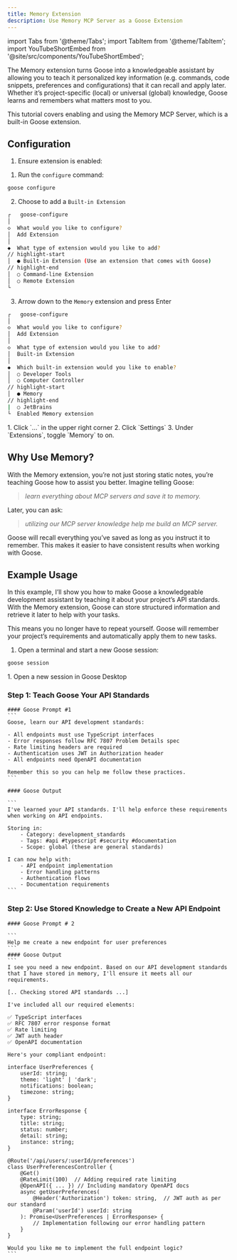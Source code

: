 ```yaml
---
title: Memory Extension
description: Use Memory MCP Server as a Goose Extension
---
```


import Tabs from '@theme/Tabs';
import TabItem from '@theme/TabItem';
import YouTubeShortEmbed from '@site/src/components/YouTubeShortEmbed';


The Memory extension turns Goose into a knowledgeable assistant by allowing you to teach it personalized key information (e.g. commands, code snippets, preferences and configurations) that it can recall and apply later. Whether it’s project-specific (local) or universal (global) knowledge, Goose learns and remembers what matters most to you.

This tutorial covers enabling and using the Memory MCP Server, which is a built-in Goose extension.  

## Configuration

1. Ensure extension is enabled:

<Tabs groupId="interface">
  <TabItem value="cli" label="Goose CLI" default>

  1. Run the `configure` command:
  ```sh
  goose configure
  ```

  2. Choose to add a `Built-in Extension`
  ```sh
  ┌   goose-configure 
  │
  ◇  What would you like to configure?
  │  Add Extension 
  │
  ◆  What type of extension would you like to add?
  // highlight-start    
  │  ● Built-in Extension (Use an extension that comes with Goose)
  // highlight-end  
  │  ○ Command-line Extension 
  │  ○ Remote Extension 
  └  
  ```

  3. Arrow down to the `Memory` extension and press Enter
  ```sh
  ┌   goose-configure 
  │
  ◇  What would you like to configure?
  │  Add Extension 
  │
  ◇  What type of extension would you like to add?
  │  Built-in Extension 
  │
  ◆  Which built-in extension would you like to enable?
  │  ○ Developer Tools 
  │  ○ Computer Controller 
  // highlight-start
  │  ● Memory 
  // highlight-end
  |  ○ JetBrains
  └  Enabled Memory extension
  ```
  </TabItem>
  <TabItem value="ui" label="Goose Desktop">
  1. Click `...` in the upper right corner
  2. Click `Settings`
  3. Under `Extensions`, toggle `Memory` to on.
  </TabItem>
</Tabs>

## Why Use Memory?  
With the Memory extension, you’re not just storing static notes, you’re teaching Goose how to assist you better. Imagine telling Goose:  

> _learn everything about MCP servers and save it to memory._

Later, you can ask:
> _utilizing our MCP server knowledge help me build an MCP server._ 

Goose will recall everything you’ve saved as long as you instruct it to remember. This makes it easier to have consistent results when working with Goose.

## Example Usage

In this example, I’ll show you how to make Goose a knowledgeable development assistant by teaching it about your project’s API standards. With the Memory extension, Goose can store structured information and retrieve it later to help with your tasks.

This means you no longer have to repeat yourself. Goose will remember your project’s requirements and automatically apply them to new tasks.

<Tabs groupId="interface">
  <TabItem value="cli" label="Goose CLI" default>

  1. Open a terminal and start a new Goose session:

  ```sh
  goose session
  ```

  </TabItem>
  <TabItem value="ui" label="Goose Desktop">
   1. Open a new session in Goose Desktop
  </TabItem>
</Tabs>

### Step 1: Teach Goose Your API Standards
    #### Goose Prompt #1
    ```
    Goose, learn our API development standards:

    - All endpoints must use TypeScript interfaces
    - Error responses follow RFC 7807 Problem Details spec
    - Rate limiting headers are required
    - Authentication uses JWT in Authorization header
    - All endpoints need OpenAPI documentation

    Remember this so you can help me follow these practices.
    ```

    #### Goose Output

    ```
    I've learned your API standards. I'll help enforce these requirements when working on API endpoints.

    Storing in:
        - Category: development_standards
        - Tags: #api #typescript #security #documentation
        - Scope: global (these are general standards)

    I can now help with:
        - API endpoint implementation
        - Error handling patterns
        - Authentication flows
        - Documentation requirements
    ```
### Step 2: Use Stored Knowledge to Create a New API Endpoint
    #### Goose Prompt # 2

    ```
    Help me create a new endpoint for user preferences
    ```
    #### Goose Output
    ```
    I see you need a new endpoint. Based on our API development standards that I have stored in memory, I'll ensure it meets all our requirements.

    [.. Checking stored API standards ...]

    I've included all our required elements:
    
    ✅ TypeScript interfaces
    ✅ RFC 7807 error response format
    ✅ Rate limiting
    ✅ JWT auth header
    ✅ OpenAPI documentation

    Here's your compliant endpoint:

    interface UserPreferences {
        userId: string;
        theme: 'light' | 'dark';
        notifications: boolean;
        timezone: string;
    }

    interface ErrorResponse { 
        type: string;
        title: string;
        status: number;
        detail: string;
        instance: string;
    }

    @Route('/api/users/:userId/preferences')
    class UserPreferencesController {
        @Get()
        @RateLimit(100)  // Adding required rate limiting
        @OpenAPI({ ... }) // Including mandatory OpenAPI docs
        async getUserPreferences(
            @Header('Authorization') token: string,  // JWT auth as per our standard
            @Param('userId') userId: string
        ): Promise<UserPreferences | ErrorResponse> {
            // Implementation following our error handling pattern
        }
    }

    Would you like me to implement the full endpoint logic?
    ```